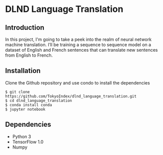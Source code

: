 # DLND Language Translation

## Introduction
In this project, I'm going to take a peek into the realm of neural network machine translation. I’ll be training a sequence to sequence model on a dataset of English and French sentences that can translate new sentences from English to French.

## Installation
Clone the Github repository and use condo to install the dependencies 

```
$ git clone https://github.com/TokyoIndex/dlnd_language_translation.git
$ cd dlnd_language_translation
$ conda install conda
$ jupyter notebook
```

## Dependencies
* Python 3
* TensorFlow 1.0
* Numpy
